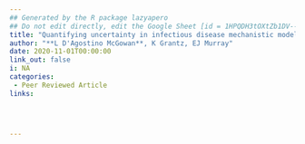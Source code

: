 ```yaml
---
## Generated by the R package lazyapero
## Do not edit directly, edit the Google Sheet [id = 1HPQDH3tOXtZb1DV--8wR9CKAzUz5aywWc2vM3OQ5SrU]
title: "Quantifying uncertainty in infectious disease mechanistic models"
author: "**L D'Agostino McGowan**, K Grantz, EJ Murray"
date: 2020-11-01T00:00:00
link_out: false
i: NA
categories:
 - Peer Reviewed Article
links:




---
```




